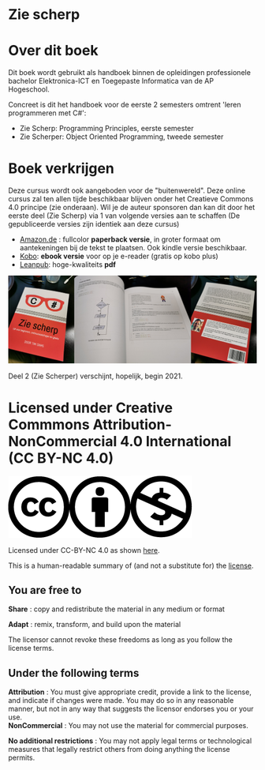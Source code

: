 # Zie scherp
# Over dit boek

Dit boek wordt gebruikt als handboek binnen de opleidingen professionele bachelor Elektronica-ICT en Toegepaste Informatica van de AP Hogeschool.

Concreet is dit het handboek voor de eerste 2 semesters omtrent 'leren programmeren met C\#':

* Zie Scherp: Programming Principles, eerste semester
* Zie Scherper: Object Oriented Programming, tweede semester

# Boek verkrijgen

Deze cursus wordt ook aangeboden voor de "buitenwereld". Deze online cursus zal ten allen tijde beschikbaar blijven onder het Creatieve Commons 4.0 principe (zie onderaan). Wil je de auteur sponsoren dan kan dit door het eerste deel (Zie Scherp) via 1 van volgende versies aan te schaffen (De gepubliceerde versies zijn identiek aan deze cursus)

* [Amazon.de](https://www.amazon.de/dp/B08HGNS5SF) : fullcolor **paperback versie**, in groter formaat om aantekeningen bij de tekst te plaatsen. Ook kindle versie beschikbaar.
* [Kobo](https://www.kobo.com/be/nl/ebook/zie-scherp): **ebook versie** voor op je e-reader (gratis op kobo plus)
* [Leanpub](http://leanpub.com/ziescherp/): hoge-kwaliteits **pdf** 

![](./assets/boek.png)

Deel 2 (Zie Scherper) verschijnt, hopelijk, begin 2021.

# Licensed under Creative Commmons Attribution-NonCommercial 4.0 International \(CC BY-NC 4.0\)

![Licenicon](/assets/ccicon.png)![Licenicon](/assets/ccat.png)![Licenicon](/assets/ccnc.png)

Licensed under CC-BY-NC 4.0 as shown [here](LICENSE.MD).

This is a human-readable summary of \(and not a substitute for\) the [license](LICENSE.MD).

## You are free to

**Share** : copy and redistribute the material in any medium or format

**Adapt** : remix, transform, and build upon the material

The licensor cannot revoke these freedoms as long as you follow the license terms.

## Under the following terms

**Attribution** : You must give appropriate credit, provide a link to the license, and indicate if changes were made. You may do so in any reasonable manner, but not in any way that suggests the licensor endorses you or your use.  
**NonCommercial** : You may not use the material for commercial purposes.

**No additional restrictions** : You may not apply legal terms or technological measures that legally restrict others from doing anything the license permits.
